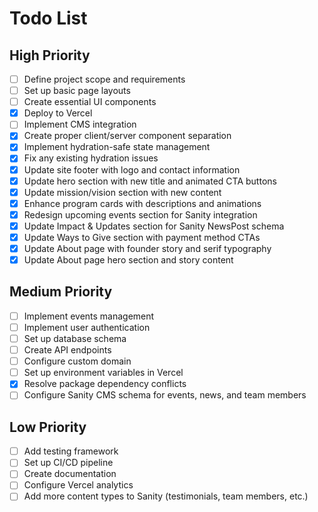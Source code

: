 # Todo List

## High Priority
- [ ] Define project scope and requirements
- [ ] Set up basic page layouts
- [ ] Create essential UI components
- [x] Deploy to Vercel
- [ ] Implement CMS integration
- [x] Create proper client/server component separation
- [x] Implement hydration-safe state management
- [x] Fix any existing hydration issues
- [x] Update site footer with logo and contact information
- [x] Update hero section with new title and animated CTA buttons
- [x] Update mission/vision section with new content
- [x] Enhance program cards with descriptions and animations
- [x] Redesign upcoming events section for Sanity integration
- [x] Update Impact & Updates section for Sanity NewsPost schema
- [x] Update Ways to Give section with payment method CTAs
- [x] Update About page with founder story and serif typography
- [x] Update About page hero section and story content

## Medium Priority
- [ ] Implement events management
- [ ] Implement user authentication
- [ ] Set up database schema
- [ ] Create API endpoints
- [ ] Configure custom domain
- [ ] Set up environment variables in Vercel
- [x] Resolve package dependency conflicts
- [ ] Configure Sanity CMS schema for events, news, and team members

## Low Priority
- [ ] Add testing framework
- [ ] Set up CI/CD pipeline
- [ ] Create documentation
- [ ] Configure Vercel analytics
- [ ] Add more content types to Sanity (testimonials, team members, etc.) 